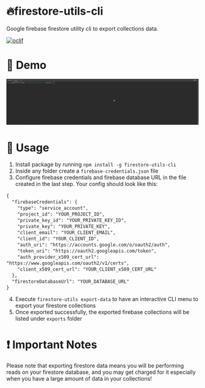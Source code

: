 🔥firestore-utils-cli
======================
Google firebase firestore utility cli to export collections data.

[![oclif](https://img.shields.io/badge/cli-oclif-brightgreen.svg)](https://oclif.io)

# 🚀 Demo
![firestore utils cli demo](https://raw.githubusercontent.com/farsabbutt/firestore-utils-cli/master/demo.gif)

# 📜 Usage
1) Install package by running ``npm install -g firestore-utils-cli``
2) Inside any folder create a ``firebase-credentials.json`` file
3) Configure firebase credentials and firebase database URL in the file created in the last step. Your config should look like this:
```
{
  "firebaseCredentials": {
    "type": "service_account",
    "project_id": "YOUR_PROJECT_ID",
    "private_key_id": "YOUR_PRIVATE_KEY_ID",
    "private_key": "YOUR_PRIVATE_KEY",
    "client_email": "YOUR_CLIENT_EMAIL",
    "client_id": "YOUR_CLIENT_ID",
    "auth_uri": "https://accounts.google.com/o/oauth2/auth",
    "token_uri": "https://oauth2.googleapis.com/token",
    "auth_provider_x509_cert_url": "https://www.googleapis.com/oauth2/v1/certs",
    "client_x509_cert_url": "YOUR_CLIENT_x509_CERT_URL"
  },
  "firestoreDatabaseUrl": "YOUR_DATABASE_URL"
}
```
4) Execute ``firestore-utils export-data`` to have an interactive CLI menu to export your firestore collections
5) Once exported successfully, the exported firebase collections will be listed under ``exports`` folder

# ❗ Important Notes
Please note that exporting firestore data means you will be performing reads on your firestore database, and you may get charged for it especially when you have a large amount of data in your collections!
